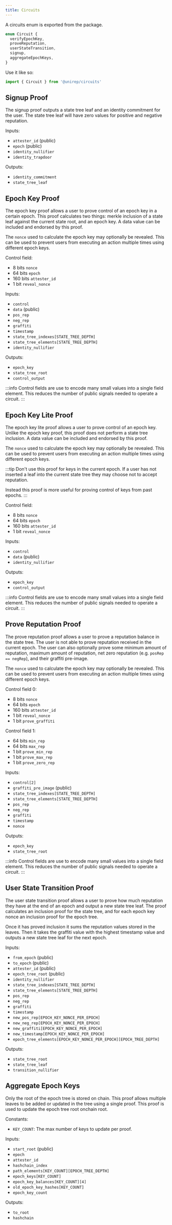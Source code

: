 ```yaml
---
title: Circuits
---
```


A circuits enum is exported from the package.

```ts
enum Circuit {
  verifyEpochKey,
  proveReputation,
  userStateTransition,
  signup,
  aggregateEpochKeys,
}
```

Use it like so:

```ts
import { Circuit } from '@unirep/circuits'
```

## Signup Proof

The signup proof outputs a state tree leaf and an identity commitment for the user. The state tree leaf will have zero values for positive and negative reputation.

Inputs:
- `attester_id` (public)
- `epoch` (public)
- `identity_nullifier`
- `identity_trapdoor`

Outputs:
- `identity_commitment`
- `state_tree_leaf`

## Epoch Key Proof

The epoch key proof allows a user to prove control of an epoch key in a certain epoch. This proof calculates two things: merkle inclusion of a state leaf against the current state root, and an epoch key. A data value can be included and endorsed by this proof.

The `nonce` used to calculate the epoch key may optionally be revealed. This can be used to prevent users from executing an action multiple times using different epoch keys.

Control field:
- 8 bits `nonce`
- 64 bits `epoch`
- 160 bits `attester_id`
- 1 bit `reveal_nonce`

Inputs:
- `control`
- `data` (public)
- `pos_rep`
- `neg_rep`
- `graffiti`
- `timestamp`
- `state_tree_indexes[STATE_TREE_DEPTH]`
- `state_tree_elements[STATE_TREE_DEPTH]`
- `identity_nullifier`

Outputs:
- `epoch_key`
- `state_tree_root`
- `control_output`

:::info
Control fields are use to encode many small values into a single field element. This reduces the number of public signals needed to operate a circuit.
:::

## Epoch Key Lite Proof

The epoch key lite proof allows a user to prove control of an epoch key. Unlike the epoch key proof, this proof does not perform a state tree inclusion. A data value can be included and endorsed by this proof.

The `nonce` used to calculate the epoch key may optionally be revealed. This can be used to prevent users from executing an action multiple times using different epoch keys.

:::tip
Don't use this proof for keys in the current epoch. If a user has not inserted a leaf into the current state tree they may choose not to accept reputation.

Instead this proof is more useful for proving control of keys from past epochs.
:::

Control field:
- 8 bits `nonce`
- 64 bits `epoch`
- 160 bits `attester_id`
- 1 bit `reveal_nonce`

Inputs:
- `control`
- `data` (public)
- `identity_nullifier`

Outputs:
- `epoch_key`
- `control_output`

:::info
Control fields are use to encode many small values into a single field element. This reduces the number of public signals needed to operate a circuit.
:::

## Prove Reputation Proof

The prove reputation proof allows a user to prove a reputation balance in the state tree. The user is not able to prove reputation received in the current epoch. The user can also optionally prove some minimum amount of reputation, maximum amount of reputation, net zero reputation (e.g. `posRep == negRep`), and their graffiti pre-image.

The `nonce` used to calculate the epoch key may optionally be revealed. This can be used to prevent users from executing an action multiple times using different epoch keys.

Control field 0:
- 8 bits `nonce`
- 64 bits `epoch`
- 160 bits `attester_id`
- 1 bit `reveal_nonce`
- 1 bit `prove_graffiti`

Control field 1:
- 64 bits `min_rep`
- 64 bits `max_rep`
- 1 bit `prove_min_rep`
- 1 bit `prove_max_rep`
- 1 bit `prove_zero_rep`

Inputs:
- `control[2]`
- `graffiti_pre_image` (public)
- `state_tree_indexes[STATE_TREE_DEPTH]`
- `state_tree_elements[STATE_TREE_DEPTH]`
- `pos_rep`
- `neg_rep`
- `graffiti`
- `timestamp`
- `nonce`

Outputs:
- `epoch_key`
- `state_tree_root`

:::info
Control fields are use to encode many small values into a single field element. This reduces the number of public signals needed to operate a circuit.
:::

## User State Transition Proof

The user state transition proof allows a user to prove how much reputation they have at the end of an epoch and output a new state tree leaf. The proof calculates an inclusion proof for the state tree, and for each epoch key nonce an inclusion proof for the epoch tree.

Once it has proved inclusion it sums the reputation values stored in the leaves. Then it takes the graffiti value with the highest timestamp value and outputs a new state tree leaf for the next epoch.

Inputs:
- `from_epoch` (public)
- `to_epoch` (public)
- `attester_id` (public)
- `epoch_tree_root` (public)
- `identity_nullifier`
- `state_tree_indexes[STATE_TREE_DEPTH]`
- `state_tree_elements[STATE_TREE_DEPTH]`
- `pos_rep`
- `neg_rep`
- `graffiti`
- `timestamp`
- `new_pos_rep[EPOCH_KEY_NONCE_PER_EPOCH]`
- `new_neg_rep[EPOCH_KEY_NONCE_PER_EPOCH]`
- `new_graffiti[EPOCH_KEY_NONCE_PER_EPOCH]`
- `new_timestamp[EPOCH_KEY_NONCE_PER_EPOCH]`
- `epoch_tree_elements[EPOCH_KEY_NONCE_PER_EPOCH][EPOCH_TREE_DEPTH]`

Outputs:
- `state_tree_root`
- `state_tree_leaf`
- `transition_nullifier`

## Aggregate Epoch Keys

Only the root of the epoch tree is stored on chain. This proof allows multiple leaves to be added or updated in the tree using a single proof. This proof is used to update the epoch tree root onchain root.

Constants:
- `KEY_COUNT`: The max number of keys to update per proof.

Inputs:
- `start_root` (public)
- `epoch`
- `attester_id`
- `hashchain_index`
- `path_elements[KEY_COUNT][EPOCH_TREE_DEPTH]`
- `epoch_keys[KEY_COUNT]`
- `epoch_key_balances[KEY_COUNT][4]`
- `old_epoch_key_hashes[KEY_COUNT]`
- `epoch_key_count`

Outputs:
- `to_root`
- `hashchain`
